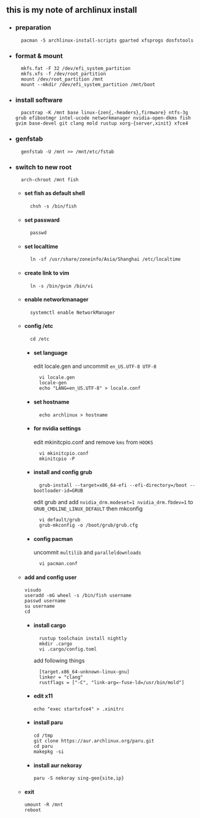 ## this is my note of archlinux install

- ### preparation
        pacman -S archlinux-install-scripts gparted xfsprogs dosfstools

- ### format & mount
        mkfs.fat -F 32 /dev/efi_system_partition
        mkfs.xfs -f /dev/root_partition
        mount /dev/root_partition /mnt
        mount --mkdir /dev/efi_system_partition /mnt/boot

- ### install software
        pacstrap -K /mnt base linux-{zen{,-headers},firmware} ntfs-3g grub efibootmgr intel-ucode networkmanager nvidia-open-dkms fish gvim base-devel git clang mold rustup xorg-{server,xinit} xfce4
  
- ### genfstab
        genfstab -U /mnt >> /mnt/etc/fstab

- ### switch to new root
        arch-chroot /mnt fish

    - #### set fish as default shell
            chsh -s /bin/fish

    - #### set passward
            passwd

    - #### set localtime
            ln -sf /usr/share/zoneinfo/Asia/Shanghai /etc/localtime

    - #### create link to vim
            ln -s /bin/gvim /bin/vi

    - #### enable networkmanager
            systemctl enable NetworkManager

    - #### config /etc
            cd /etc

        - #### set language
          edit locale.gen and uncommit `en_US.UTF-8 UTF-8`
          
                vi locale.gen
                locale-gen 
                echo "LANG=en_US.UTF-8" > locale.conf

        - #### set hostname
                echo archlinux > hostname

        - #### for nvidia settings
          edit mkinitcpio.conf and remove `kms` from `HOOKS`
          
                vi mkinitcpio.conf 
                mkinitcpio -P

        - #### install and config grub
                grub-install --target=x86_64-efi --efi-directory=/boot --bootloader-id=GRUB   
          edit grub and add `nvidia_drm.modeset=1 nvidia_drm.fbdev=1` to `GRUB_CMDLINE_LINUX_DEFAULT` then mkconfig
          
                vi default/grub
                grub-mkconfig -o /boot/grub/grub.cfg
          
        - #### config pacman
          uncommit `multilib` and `paralleldownloads`
      
                vi pacman.conf

    - #### add and config user
          visudo
          useradd -mG wheel -s /bin/fish username
          passwd username
          su username
          cd

        - #### install cargo
                rustup toolchain install nightly
                mkdir .cargo
                vi .cargo/config.toml
          
            add following things
      
                [target.x86_64-unknown-linux-gnu]
                linker = "clang"
                rustflags = ["-C", "link-arg=-fuse-ld=/usr/bin/mold"]

        - #### edit x11
              echo "exec startxfce4" > .xinitrc
          
        - #### install paru
              cd /tmp
              git clone https://aur.archlinux.org/paru.git
              cd paru
              makepkg -si

        - #### install aur nekoray
              paru -S nekoray sing-geo{site,ip}

    - #### exit
          umount -R /mnt
          reboot
